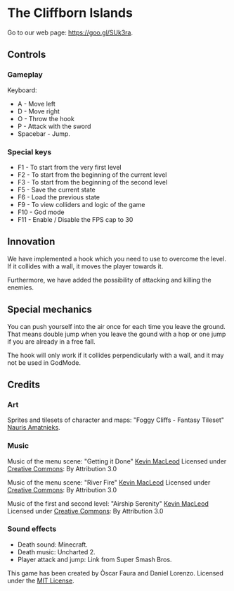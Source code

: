 # The Cliffborn Islands

Go to our web page: https://goo.gl/SUk3ra.

## Controls

### Gameplay

Keyboard:
* A - Move left
* D - Move right
* O - Throw the hook
* P - Attack with the sword
* Spacebar - Jump.

### Special keys
* F1 - To start from the very first level
* F2 - To start from the beginning of the current level
* F3 - To start from the beginning of the second level
* F5 - Save the current state
* F6 - Load the previous state
* F9 - To view colliders and logic of the game
* F10 - God mode
* F11 - Enable / Disable the FPS cap to 30

## Innovation

We have implemented a hook which you need to use to overcome the level. If it collides with a wall, it moves the player towards it.

Furthermore, we have added the possibility of attacking and killing the enemies.

## Special mechanics

You can push yourself into the air once for each time you leave the ground. That means double jump when you leave the gound with a hop or one jump if you are already in a free fall.

The hook will only work if it collides perpendicularly with a wall, and it may not be used in GodMode.

## Credits

### Art
Sprites and tilesets of character and maps: "Foggy Cliffs - Fantasy Tileset"
[Nauris Amatnieks](https://twitter.com/Namatnieks).

### Music
Music of the menu scene: "Getting it Done"
[Kevin MacLeod](https://incompetech.com/)
Licensed under [Creative Commons](http://creativecommons.org/licenses/by/3.0/): By Attribution 3.0

Music of the menu scene: "River Fire"
[Kevin MacLeod](https://incompetech.com/)
Licensed under [Creative Commons](http://creativecommons.org/licenses/by/3.0/): By Attribution 3.0

Music of the first and second level: "Airship Serenity"
[Kevin MacLeod](https://incompetech.com/)
Licensed under [Creative Commons](http://creativecommons.org/licenses/by/3.0/): By Attribution 3.0

### Sound effects
* Death sound: Minecraft.		
* Death music: Uncharted 2.
* Player attack and jump: Link from Super Smash Bros.

This game has been created by Òscar Faura and Daniel Lorenzo.
Licensed under the [MIT License](LICENSE).

